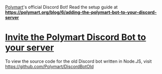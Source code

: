 [Polymart](https://polymart.org)'s official Discord Bot! Read the setup guide at **https://polymart.org/blog/6/adding-the-polymart-bot-to-your-discord-server**

# [Invite the Polymart Discord Bot to your server](https://discord.com/api/oauth2/authorize?client_id=724460914560073838&permissions=268527680&scope=bot%20applications.commands)

To view the source code for the old Discord bot written in Node.JS, visit https://github.com/Polymart/DiscordBotOld
